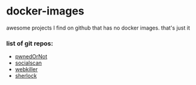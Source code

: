 # docker-images

awesome projects I find on github that has no docker images. that's just it

### list of git repos:

- [pwnedOrNot](https://github.com/thewhiteh4t/pwnedOrNot)
- [socialscan](https://github.com/iojw/socialscan)
- [webkiller](https://github.com/ultrasecurity/webkiller)
- [sherlock](https://github.com/sherlock-project/sherlock)
